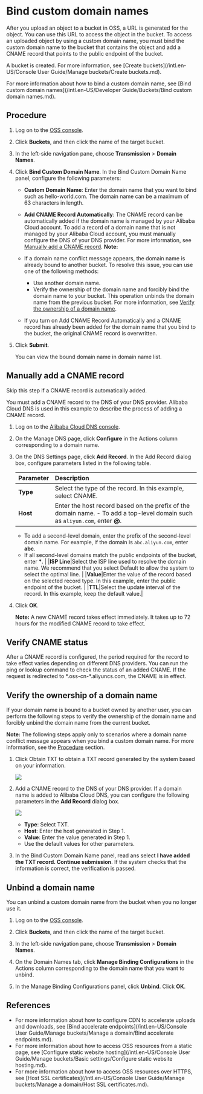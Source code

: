 # Bind custom domain names

After you upload an object to a bucket in OSS, a URL is generated for the object. You can use this URL to access the object in the bucket. To access an uploaded object by using a custom domain name, you must bind the custom domain name to the bucket that contains the object and add a CNAME record that points to the public endpoint of the bucket.

A bucket is created. For more information, see [Create buckets](/intl.en-US/Console User Guide/Manage buckets/Create buckets.md).

For more information about how to bind a custom domain name, see [Bind custom domain names](/intl.en-US/Developer Guide/Buckets/Bind custom domain names.md).

## Procedure

1.  Log on to the [OSS console](https://oss.console.aliyun.com/).

2.  Click **Buckets**, and then click the name of the target bucket.

3.  In the left-side navigation pane, choose **Transmission** \> **Domain Names**.

4.  Click **Bind Custom Domain Name**. In the Bind Custom Domain Name panel, configure the following parameters:

    -   **Custom Domain Name**: Enter the domain name that you want to bind such as hello-world.com. The domain name can be a maximum of 63 characters in length.
    -   **Add CNAME Record Automatically**: The CNAME record can be automatically added if the domain name is managed by your Alibaba Cloud account. To add a record of a domain name that is not managed by your Alibaba Cloud account, you must manually configure the DNS of your DNS provider. For more information, see [Manually add a CNAME record](#section_6e9_89r_0y2).
    **Note:**

    -   If a domain name conflict message appears, the domain name is already bound to another bucket. To resolve this issue, you can use one of the following methods:
        -   Use another domain name.
        -   Verify the ownership of the domain name and forcibly bind the domain name to your bucket. This operation unbinds the domain name from the previous bucket. For more information, see [Verify the ownership of a domain name](#section_n3e_bp4_l5n).
    -   If you turn on Add CNAME Record Automatically and a CNAME record has already been added for the domain name that you bind to the bucket, the original CNAME record is overwritten.
5.  Click **Submit**.

    You can view the bound domain name in domain name list.


## Manually add a CNAME record

Skip this step if a CNAME record is automatically added.

You must add a CNAME record to the DNS of your DNS provider. Alibaba Cloud DNS is used in this example to describe the process of adding a CNAME record.

1.  Log on to the [Alibaba Cloud DNS console](https://dns.console.aliyun.com/#/dns/domainList).

2.  On the Manage DNS page, click **Configure** in the Actions column corresponding to a domain name.

3.  On the DNS Settings page, click **Add Record**. In the Add Record dialog box, configure parameters listed in the following table.

    |Parameter|Description|
    |:--------|:----------|
    |**Type**|Select the type of the record. In this example, select CNAME. |
    |**Host**|Enter the host record based on the prefix of the domain name.     -   To add a top-level domain such as `aliyun.com`, enter **@**.
    -   To add a second-level domain, enter the prefix of the second-level domain name. For example, if the domain is `abc.aliyun.com`, enter **abc**.
    -   If all second-level domains match the public endpoints of the bucket, enter **\***. |
    |**ISP Line**|Select the ISP line used to resolve the domain name. We recommend that you select Default to allow the system to select the optimal line. |
    |**Value**|Enter the value of the record based on the selected record type. In this example, enter the public endpoint of the bucket. |
    |**TTL**|Select the update interval of the record. In this example, keep the default value.|

4.  Click **OK**.

    **Note:** A new CNAME record takes effect immediately. It takes up to 72 hours for the modified CNAME record to take effect.


## Verify CNAME status

After a CNAME record is configured, the period required for the record to take effect varies depending on different DNS providers. You can run the ping or lookup command to check the status of an added CNAME. If the request is redirected to \*.oss-cn-\*.aliyuncs.com, the CNAME is in effect.

## Verify the ownership of a domain name

If your domain name is bound to a bucket owned by another user, you can perform the following steps to verify the ownership of the domain name and forcibly unbind the domain name from the current bucket.

**Note:** The following steps apply only to scenarios where a domain name conflict message appears when you bind a custom domain name. For more information, see the [Procedure](#step_cxo_1cr_izy) section.

1.  Click Obtain TXT to obtain a TXT record generated by the system based on your information.

    ![](https://static-aliyun-doc.oss-accelerate.aliyuncs.com/assets/img/en-US/0767549951/p32020.png)

2.  Add a CNAME record to the DNS of your DNS provider. If a domain name is added to Alibaba Cloud DNS, you can configure the following parameters in the **Add Record** dialog box.

    ![](https://static-aliyun-doc.oss-accelerate.aliyuncs.com/assets/img/en-US/0767549951/p32022.png)

    -   **Type**: Select TXT.
    -   **Host**: Enter the host generated in Step 1.
    -   **Value**: Enter the value generated in Step 1.
    -   Use the default values for other parameters.
3.  In the Bind Custom Domain Name panel, read ans select **I have added the TXT record. Continue submission**. If the system checks that the information is correct, the verification is passed.


## Unbind a domain name

You can unbind a custom domain name from the bucket when you no longer use it.

1.  Log on to the [OSS console](https://oss.console.aliyun.com/).

2.  Click **Buckets**, and then click the name of the target bucket.

3.  In the left-side navigation pane, choose **Transmission** \> **Domain Names**.

4.  On the Domain Names tab, click **Manage Binding Configurations** in the Actions column corresponding to the domain name that you want to unbind.

5.  In the Manage Binding Configurations panel, click **Unbind**. Click **OK**.


## References

-   For more information about how to configure CDN to accelerate uploads and downloads, see [Bind accelerate endpoints](/intl.en-US/Console User Guide/Manage buckets/Manage a domain/Bind accelerate endpoints.md).
-   For more information about how to access OSS resources from a static page, see [Configure static website hosting](/intl.en-US/Console User Guide/Manage buckets/Basic settings/Configure static website hosting.md).
-   For more information about how to access OSS resources over HTTPS, see [Host SSL certificates](/intl.en-US/Console User Guide/Manage buckets/Manage a domain/Host SSL certificates.md).


